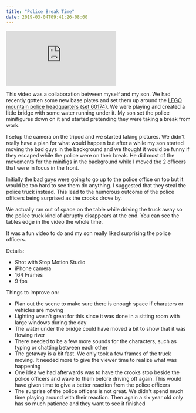 ```yaml
---
title: "Police Break Time"
date: 2019-03-04T09:41:26-08:00
---
```


<!--more-->

<div class="youtube-responsive-container">
<iframe  src="https://www.youtube.com/embed/rnORJqWUQwk" frameborder="0" allow="accelerometer; autoplay; encrypted-media; gyroscope; picture-in-picture" allowfullscreen></iframe></div>

This video was a collaboration between myself and my son. We had recently gotten some new base plates and set them up around the [LEGO mountain police headquarters (set 60174)](https://shop.lego.com/en-CA/product/Mountain-Police-Headquarters-60174 "LEGO mountain police headquarters set 60174"). We were playing and created a little bridge with some water running under it. My son set the police minifigures down on it and started pretending they were taking a break from work. 

I setup the camera on the tripod and we started taking pictures. We didn't really have a plan for what would happen but after a while my son started moving the bad guys in the background and we thought it would be funny if they escaped while the police were on their break. He did most of the movements for the minifigs in the background while I moved the 2 officers that were in focus in the front.

Initially the bad guys were going to go up to the police office on top but it would be too hard to see them do anything. I suggested that they steal the police truck instead. This lead to the humorous outcome of the police officers being surprised as the crooks drove by.

We actually ran out of space on the table while driving the truck away so the police truck kind of abruptly disappears at the end. You can see the tables edge in the video the whole time.

It was a fun video to do and my son really liked surprising the police officers.



Details:

* Shot with Stop Motion Studio
* iPhone camera
* 164 Frames
* 9 fps

Things to improve on:

* Plan out the scene to make sure there is enough space if charaters or vehicles are moving
* Lighting wasn't great for this since it was done in a sitting room with large windows during the day
* The water under the bridge could have moved a bit to show that it was flowing river
* There needed to be a few more sounds for the characters, such as typing or chatting between each other
* The getaway is a bit fast. We only took a few frames of the truck moving. It needed more to give the viewer time to realize what was happening
* One idea we had afterwards was to have the crooks stop beside the police officers and wave to them before driving off again. This would have given time to give a better reaction from the police officers
* The surprise of the police officers is not great. We didn't spend much time playing around with their reaction. Then again a six year old only has so much patience and they want to see it finished
